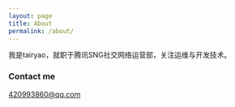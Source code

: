 ```yaml
---
layout: page
title: About
permalink: /about/
---
```


我是tairyao，就职于腾讯SNG社交网络运营部，关注运维与开发技术。

### Contact me

[420993860@qq.com](mailto:420993860@qq.com)